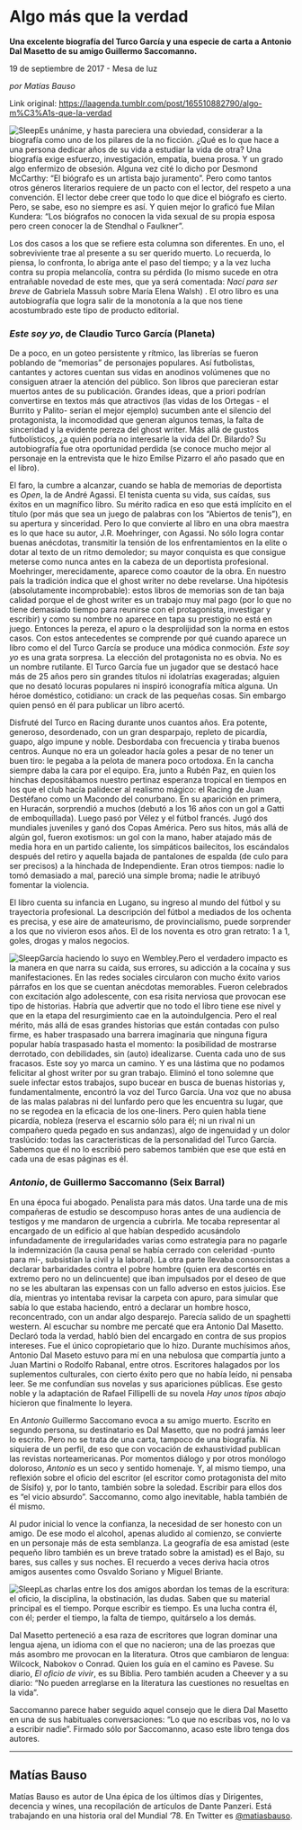 # Algo más que la verdad

**Una excelente biografía del Turco García y una especie de carta a Antonio Dal Masetto de su amigo Guillermo Saccomanno.**

19 de septiembre de 2017 - Mesa de luz

_por Matías Bauso_

Link original: https://laagenda.tumblr.com/post/165510882790/algo-m%C3%A1s-que-la-verdad

![Sleep](https://64.media.tumblr.com/4047a56a6285771762af534d4833ce01/tumblr_inline_pk030vGaL11t6q87u_500.jpg)Es unánime, y hasta pareciera una obviedad, considerar a la biografía como uno de los pilares de la no ficción. ¿Qué es lo que hace a una persona dedicar años de su vida a estudiar la vida de otra? Una biografía exige esfuerzo, investigación, empatía, buena prosa. Y un grado algo enfermizo de obsesión. Alguna vez cité lo dicho por Desmond McCarthy: “El biógrafo es un artista bajo juramento”. Pero como tantos otros géneros literarios requiere de un pacto con el lector, del respeto a una convención. El lector debe creer que todo lo que dice el biógrafo es cierto. Pero, se sabe, eso no siempre es así. Y quien mejor lo graficó fue Milan Kundera: “Los biógrafos no conocen la vida sexual de su propia esposa pero creen conocer la de Stendhal o Faulkner”.


Los dos casos a los que se refiere esta columna son diferentes. En uno, el sobreviviente trae al presente a su ser querido muerto. Lo recuerda, lo piensa, lo confronta, lo abriga ante el paso del tiempo; y a la vez lucha contra su propia melancolía, contra su pérdida (lo mismo sucede en otra entrañable novedad de este mes, que ya será comentada: *Nací para ser breve* de Gabriela Massuh sobre María Elena Walsh) . El otro libro es una autobiografía que logra salir de la monotonía a la que nos tiene acostumbrado este tipo de producto editorial.


### *Este soy yo*, de Claudio Turco García (Planeta)

De a poco, en un goteo persistente y rítmico, las librerías se fueron poblando de “memorias” de personajes populares. Así futbolistas, cantantes y actores cuentan sus vidas en anodinos volúmenes que no consiguen atraer la atención del público. Son libros que parecieran estar muertos antes de su publicación. Grandes ideas, que a priori podrían convertirse en textos más que atractivos (las vidas de los Ortegas - el Burrito y Palito- serían el mejor ejemplo) sucumben ante el silencio del protagonista, la incomodidad que generan algunos temas, la falta de sinceridad y la evidente pereza del ghost writer. Más allá de gustos futbolísticos, ¿a quién podría no interesarle la vida del Dr. Bilardo? Su autobiografía fue otra oportunidad perdida (se conoce mucho mejor al personaje en la entrevista que le hizo Emilse Pizarro el año pasado que en el libro). 


El faro, la cumbre a alcanzar, cuando se habla de memorias de deportista es *Open*, la de André Agassi. El tenista cuenta su vida, sus caídas, sus éxitos en un magnífico libro. Su mérito radica en eso que está implícito en el título (por más que sea un juego de palabras con los “Abiertos de tenis”), en su apertura y sinceridad. Pero lo que convierte al libro en una obra maestra es lo que hace su autor, J.R. Moehringer, con Agassi. No sólo logra contar buenas anécdotas, transmitir la tensión de los enfrentamientos en la elite o dotar al texto de un ritmo demoledor; su mayor conquista es que consigue meterse como nunca antes en la cabeza de un deportista profesional. Moehringer, merecidamente, aparece como coautor de la obra. En nuestro país la tradición indica que el ghost writer no debe revelarse. Una hipótesis (absolutamente incomprobable): estos libros de memorias son de tan baja calidad porque el de ghost writer es un trabajo muy mal pago (por lo que no tiene demasiado tiempo para reunirse con el protagonista, investigar y escribir) y como su nombre no aparece en tapa su prestigio no está en juego. Entonces la pereza, el apuro o la desprolijidad son la norma en estos casos. Con estos antecedentes se comprende por qué cuando aparece un libro como el del Turco García se produce una módica conmoción. *Este soy yo* es una grata sorpresa. La elección del protagonista no es obvia. No es un nombre rutilante. El Turco García fue un jugador que se destacó hace más de 25 años pero sin grandes títulos ni idolatrías exageradas; alguien que no desató locuras populares ni inspiró iconografía mítica alguna. Un héroe doméstico, cotidiano: un crack de las pequeñas cosas. Sin embargo quien pensó en él para publicar un libro acertó. 


Disfruté del Turco en Racing durante unos cuantos años. Era potente, generoso, desordenado, con un gran desparpajo, repleto de picardía, guapo, algo impune y noble. Desbordaba con frecuencia y tiraba buenos centros. Aunque no era un goleador hacía goles a pesar de no tener un buen tiro: le pegaba a la pelota de manera poco ortodoxa. En la cancha siempre daba la cara por el equipo. Era, junto a Rubén Paz, en quien los hinchas depositábamos nuestro pertinaz esperanza tropical en tiempos en los que el club hacía palidecer al realismo mágico: el Racing de Juan Destéfano como un Macondo del conurbano. En su aparición en primera, en Huracán, sorprendió a muchos (debutó a los 16 años con un gol a Gatti de emboquillada). Luego pasó por Vélez y el fútbol francés. Jugó dos mundiales juveniles y ganó dos Copas América. Pero sus hitos, más allá de algún gol, fueron exotismos: un gol con la mano, haber atajado más de media hora en un partido caliente, los simpáticos bailecitos, los escándalos después del retiro y aquella bajada de pantalones de espalda (de culo para ser precisos) a la hinchada de Independiente. Eran otros tiempos: nadie lo tomó demasiado a mal, pareció una simple broma; nadie le atribuyó fomentar la violencia. 


El libro cuenta su infancia en Lugano, su ingreso al mundo del fútbol y su trayectoria profesional. La descripción del fútbol a mediados de los ochenta es precisa, y ese aire de amateurismo, de provincialismo, puede sorprender a los que no vivieron esos años. El de los noventa es otro gran retrato: 1 a 1, goles, drogas y malos negocios.


![Sleep](https://64.media.tumblr.com/4047a56a6285771762af534d4833ce01/tumblr_inline_pk030vGaL11t6q87u_500.jpg)García haciendo lo suyo en Wembley.Pero el verdadero impacto es la manera en que narra su caída, sus errores, su adicción a la cocaína y sus manifestaciones. En las redes sociales circularon con mucho éxito varios párrafos en los que se cuentan anécdotas memorables. Fueron celebrados con excitación algo adolescente, con esa risita nerviosa que provocan ese tipo de historias. Habría que advertir que no todo el libro tiene ese nivel y que en la etapa del resurgimiento cae en la autoindulgencia. Pero el real mérito, más allá de esas grandes historias que están contadas con pulso firme, es haber traspasado una barrera imaginaria que ninguna figura popular había traspasado hasta el momento: la posibilidad de mostrarse derrotado, con debilidades, sin (auto) idealizarse. Cuenta cada uno de sus fracasos. Este soy yo marca un camino. Y es una lástima que no podamos felicitar al ghost writer por su gran trabajo. Eliminó el tono solemne que suele infectar estos trabajos, supo bucear en busca de buenas historias y, fundamentalmente, encontró la voz del Turco García. Una voz que no abusa de las malas palabras ni del lunfardo pero que les encuentra su lugar, que no se regodea en la eficacia de los one-liners. Pero quien habla tiene picardía, nobleza (reserva el escarnio sólo para él; ni un rival ni un compañero queda pegado en sus andanzas), algo de ingenuidad y un dolor traslúcido: todas las características de la personalidad del Turco García. Sabemos que él no lo escribió pero sabemos también que ese que está en cada una de esas páginas es él.


### *Antonio*, de Guillermo Saccomanno (Seix Barral)

En una época fui abogado. Penalista para más datos. Una tarde una de mis compañeras de estudio se descompuso horas antes de una audiencia de testigos y me mandaron de urgencia a cubrirla. Me tocaba representar al encargado de un edificio al que habían despedido acusándolo infundadamente de irregularidades varias como estrategia para no pagarle la indemnización (la causa penal se había cerrado con celeridad -punto para mí-, subsistían la civil y la laboral). La otra parte llevaba consorcistas a declarar barbaridades contra el pobre hombre (quien era descortés en extremo pero no un delincuente) que iban impulsados por el deseo de que no se les abultaran las expensas con un fallo adverso en estos juicios. Ese día, mientras yo intentaba revisar la carpeta con apuro, para simular que sabía lo que estaba haciendo, entró a declarar un hombre hosco, reconcentrado, con un andar algo desparejo. Parecía salido de un spaghetti western. Al escuchar su nombre me percaté que era Antonio Dal Masetto. Declaró toda la verdad, habló bien del encargado en contra de sus propios intereses. Fue el único copropietario que lo hizo. Durante muchísimos años, Antonio Dal Maseto estuvo para mí en una nebulosa que compartía junto a Juan Martini o Rodolfo Rabanal, entre otros. Escritores halagados por los suplementos culturales, con cierto éxito pero que no había leído, ni pensaba leer. Se me confundían sus novelas y sus apariciones públicas. Ese gesto noble y la adaptación de Rafael Fillipelli de su novela *Hay unos tipos abajo* hicieron que finalmente lo leyera. 


En *Antonio* Guillermo Saccomano evoca a su amigo muerto. Escrito en segundo persona, su destinatario es Dal Masetto, que no podrá jamás leer lo escrito. Pero no se trata de una carta, tampoco de una biografía. Ni siquiera de un perfil, de eso que con vocación de exhaustividad publican las revistas norteamericanas. Por momentos diálogo y por otros monólogo doloroso, *Antonio* es un seco y sentido homenaje. Y, al mismo tiempo, una reflexión sobre el oficio del escritor (el escritor como protagonista del mito de Sísifo) y, por lo tanto, también sobre la soledad. Escribir para ellos dos es “el vicio absurdo”. Saccomanno, como algo inevitable, habla también de él mismo.


Al pudor inicial lo vence la confianza, la necesidad de ser honesto con un amigo. De ese modo el alcohol, apenas aludido al comienzo, se convierte en un personaje más de esta semblanza. La geografía de esa amistad (este pequeño libro también es un breve tratado sobre la amistad) es el Bajo, su bares, sus calles y sus noches. El recuerdo a veces deriva hacia otros amigos ausentes como Osvaldo Soriano y Miguel Briante.


![Sleep](https://64.media.tumblr.com/76e4ac3488dfdd77cf3cb4986c9d46aa/tumblr_inline_pk030w9etH1t6q87u_250.jpg)Las charlas entre los dos amigos abordan los temas de la escritura: el oficio, la disciplina, la obstinación, las dudas. Saben que su material principal es el tiempo. Porque escribir es tiempo. Es una lucha contra él, con él; perder el tiempo, la falta de tiempo, quitárselo a los demás. 


Dal Masetto perteneció a esa raza de escritores que logran dominar una lengua ajena, un idioma con el que no nacieron; una de las proezas que más asombro me provocan en la literatura. Otros que cambiaron de lengua: Wilcock, Nabokov o Conrad. Quien los guía en el camino es Pavese. Su diario, *El oficio de vivir*, es su Biblia. Pero también acuden a Cheever y a su diario: “No pueden arreglarse en la literatura las cuestiones no resueltas en la vida”.


Saccomanno parece haber seguido aquel consejo que le diera Dal Masetto en una de sus habituales conversaciones: “Lo que no escribas vos, no lo va a escribir nadie”. Firmado sólo por Saccomanno, acaso este libro tenga dos autores. 


  


---

 Matías Bauso
-------------

 Matías Bauso es autor de Una épica de los últimos días y Dirigentes, decencia y wines, una recopilación de artículos de Dante Panzeri. Está trabajando en una historia oral del Mundial ‘78. En Twitter es [@matiasbauso](https://twitter.com/matiasbauso). 

